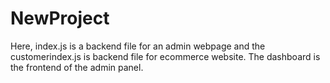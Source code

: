 # NewProject
Here, index.js is a backend file for an admin webpage and the customerindex.js is backend file for ecommerce website. The dashboard is the frontend of the admin panel.
